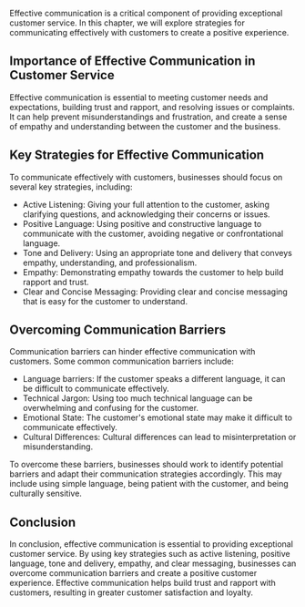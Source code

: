 
Effective communication is a critical component of providing exceptional customer service. In this chapter, we will explore strategies for communicating effectively with customers to create a positive experience.

Importance of Effective Communication in Customer Service
---------------------------------------------------------

Effective communication is essential to meeting customer needs and expectations, building trust and rapport, and resolving issues or complaints. It can help prevent misunderstandings and frustration, and create a sense of empathy and understanding between the customer and the business.

Key Strategies for Effective Communication
------------------------------------------

To communicate effectively with customers, businesses should focus on several key strategies, including:

* Active Listening: Giving your full attention to the customer, asking clarifying questions, and acknowledging their concerns or issues.
* Positive Language: Using positive and constructive language to communicate with the customer, avoiding negative or confrontational language.
* Tone and Delivery: Using an appropriate tone and delivery that conveys empathy, understanding, and professionalism.
* Empathy: Demonstrating empathy towards the customer to help build rapport and trust.
* Clear and Concise Messaging: Providing clear and concise messaging that is easy for the customer to understand.

Overcoming Communication Barriers
---------------------------------

Communication barriers can hinder effective communication with customers. Some common communication barriers include:

* Language barriers: If the customer speaks a different language, it can be difficult to communicate effectively.
* Technical Jargon: Using too much technical language can be overwhelming and confusing for the customer.
* Emotional State: The customer's emotional state may make it difficult to communicate effectively.
* Cultural Differences: Cultural differences can lead to misinterpretation or misunderstanding.

To overcome these barriers, businesses should work to identify potential barriers and adapt their communication strategies accordingly. This may include using simple language, being patient with the customer, and being culturally sensitive.

Conclusion
----------

In conclusion, effective communication is essential to providing exceptional customer service. By using key strategies such as active listening, positive language, tone and delivery, empathy, and clear messaging, businesses can overcome communication barriers and create a positive customer experience. Effective communication helps build trust and rapport with customers, resulting in greater customer satisfaction and loyalty.
